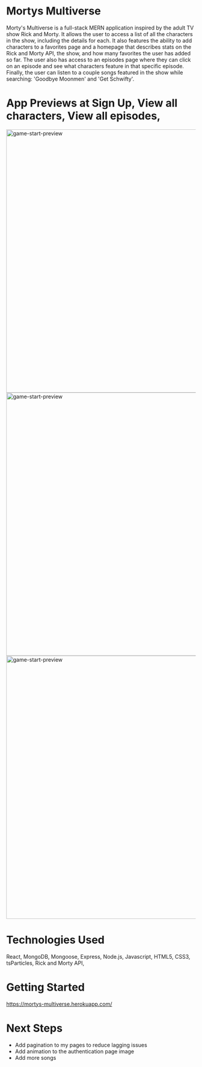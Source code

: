# Mortys Multiverse
Morty's Multiverse is a full-stack MERN application inspired by the adult TV show Rick and Morty. It allows the user to access a list of all the characters in the show, including the details for each. It also features the ability to add characters to a favorites page and a homepage that describes stats on the Rick and Morty API, the show, and how many favorites the user has added so far. The user also has access to an episodes page where they can click on an episode and see what characters feature in that specific episode. Finally, the user can listen to a couple songs featured in the show while searching: 'Goodbye Moonmen' and 'Get Schwifty'.

# App Previews at Sign Up, View all characters, View all episodes, 
<img src="https://i.imgur.com/w8AngxT.png" width="700px" alt="game-start-preview"/>
<img src="https://i.imgur.com/YhzA26x.png" width="700px" alt="game-start-preview"/>
<img src="https://i.imgur.com/ELf1Xzm.png" width="700px" alt="game-start-preview"/>

# Technologies Used
React, MongoDB, Mongoose, Express, Node.js, Javascript, HTML5, CSS3, tsParticles, Rick and Morty API,

# Getting Started

https://mortys-multiverse.herokuapp.com/

# Next Steps
- Add pagination to my pages to reduce lagging issues
- Add animation to the authentication page image
- Add more songs

